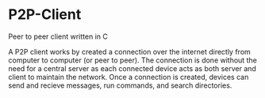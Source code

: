 # P2P-Client
Peer to peer client written in C

A P2P client works by created a connection over the internet directly from computer to computer (or peer to peer). The connection is done without the need for a central server as each connected device acts as both server and client to maintain the network. Once a connection is created, devices can send and recieve messages, run commands, and search directories.
